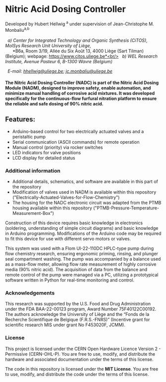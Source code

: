 # Nitric Acid Dosing Controller
Developed by Hubert Hellwig	<sup>a</sup> under supervision of Jean-Christophe M. Monbaliu<sup>a,b</sup><br/><br/>
&nbsp; *a) Center for Integrated Technology and Organic Synthesis (CiTOS), MolSys Research Unit University of Liège,*<br/>
&nbsp; &nbsp; &nbsp; *B6a, Room 3/19, Allée du Six Août 13, 4000 Liège (Sart Tilman) (Belgium); webpage: https://www.citos.uliege.be*<br/>
&nbsp; *b)	WEL Research Institute, Avenue Pasteur 6, B-1300 Wavre (Belgium)*

&nbsp; *E-mail: hhellwig@uliege.be; jc.monbaliu@uliege.be*

#### The Nitric Acid Dosing Controller (NADC) is part of the Nitric Acid Dosing Module (NADM), designed to improve safety, enable automation, and minimize manual handling of corrosive acid mixtures. It was developed specifically for the continuous-flow furfural nitration platform to ensure the reliable and safe dosing of 90% nitric acid.

## Features:
- Arduino-based control for two electrically actuated valves and a peristaltic pump
- Serial communication (ASCII commands) for remote operation
- Manual control (priority) via rocker switches
- LED indicators for valve positions
- LCD display for detailed status

### Additional information
- Additional details, schematics, and software are available in this part of the repository
- Modification of valves used in NADM is available within this repository ("Electrically-Actuated-Valves-for-Flow-Chemistry")
- The housing for the NADC electronic circuit was adapted from the PTMB housing available within this repository ("PTMB-Pressure-Temperature-Measurement-Box")

Construction of this device requires basic knowledge in electronics (soldering, understanding of simple circuit diagrams) and basic knowledge in Arduino programming. Modifications of the Arduino code may be required to fit this device for use with different servo motors or valves.


This system was used with a Flom UI-22-110DC HPLC-type pump during flow chemistry research, ensuring ergonomic priming, rinsing, and plunger seal compartment washing. The pump was accompanied by a balance used as a mass-flow meter, allowing flow rate measurement of highly corrosive media (90% nitric acid). The acquisition of data from the balance and remote control of the pump were managed via a PC, utilizing a prototypical software written in Python for real-time monitoring and control.


### Acknowledgements
This research was supported by the U.S. Food and Drug Administration under the FDA BAA-22-00123 program, Award Number 75F40122C00192. The authors acknowledge the University of Liège and the “Fonds de la Recherche Scientifique de Belgique (F.R.S.-FNRS)” (Incentive grant for scientific research MIS under grant No F453020F, JCMM).

### License
This project is licensed under the CERN Open Hardware Licence Version 2 - Permissive (CERN-OHL-P).
You are free to use, modify, and distribute the hardware and associated documentation under the terms of this license.

The code in this repository is licensed under the **MIT License**. You are free to use, modify, and distribute the code under the terms of this license.
